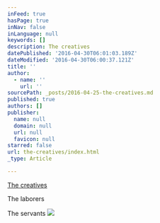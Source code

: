 ```yaml
---
inFeed: true
hasPage: true
inNav: false
inLanguage: null
keywords: []
description: The creatives
datePublished: '2016-04-30T06:01:03.189Z'
dateModified: '2016-04-30T06:00:37.121Z'
title: ''
author:
  - name: ''
    url: ''
sourcePath: _posts/2016-04-25-the-creatives.md
published: true
authors: []
publisher:
  name: null
  domain: null
  url: null
  favicon: null
starred: false
url: the-creatives/index.html
_type: Article

---
```

[The creatives][0]

The laborers 

The servants
![](https://the-grid-user-content.s3-us-west-2.amazonaws.com/7dacca35-41b9-434e-a1c1-0d6a4b32d172.jpg)

[0]: http://the-end-is-neal.com/